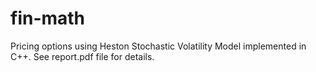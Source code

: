 # fin-math
Pricing options using Heston Stochastic Volatility Model implemented in C++. See report.pdf file for details.
